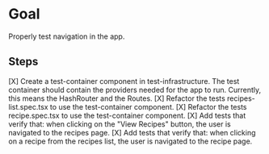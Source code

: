 # Goal

Properly test navigation in the app.

## Steps

[X] Create a test-container component in test-infrastructure. The test container should contain the providers needed for the app to run. Currently, this means the HashRouter and the Routes.
[X] Refactor the tests recipes-list.spec.tsx to use the test-container component.
[X] Refactor the tests recipe.spec.tsx to use the test-container component.
[X] Add tests that verify that: when clicking on the "View Recipes" button, the user is navigated to the recipes page.
[X] Add tests that verify that: when clicking on a recipe from the recipes list, the user is navigated to the recipe page.
